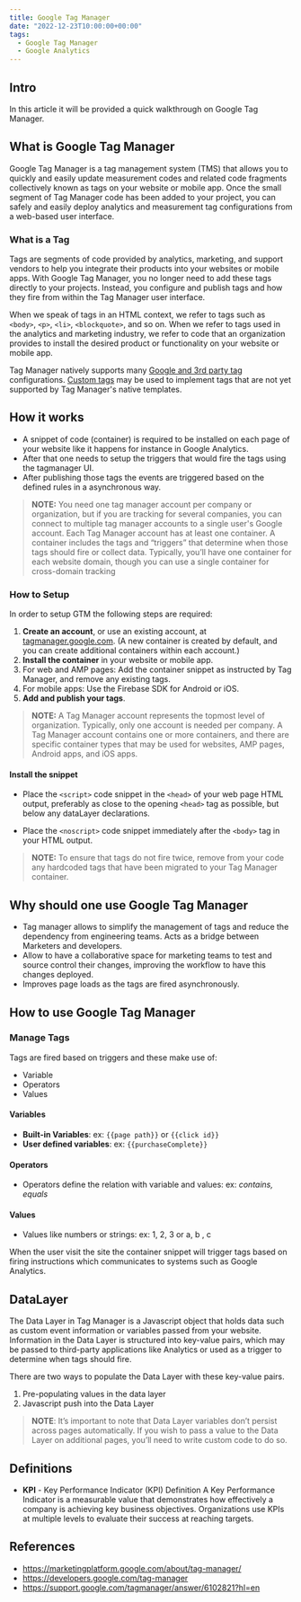 ```yaml
---
title: Google Tag Manager
date: "2022-12-23T10:00:00+00:00"
tags:
  - Google Tag Manager
  - Google Analytics
---
```

## Intro ##

In this article it will be provided a quick walkthrough on Google Tag Manager.

## What is Google Tag Manager ##

Google Tag Manager is a tag management system (TMS) that allows you to quickly and easily update measurement codes and related code fragments collectively known as tags on your website or mobile app. Once the small segment of Tag Manager code has been added to your project, you can safely and easily deploy analytics and measurement tag configurations from a web-based user interface.

### What is a Tag ##

Tags are segments of code provided by analytics, marketing, and support vendors to help you integrate their products into your websites or mobile apps. With Google Tag Manager, you no longer need to add these tags directly to your projects. Instead, you configure and publish tags and how they fire from within the Tag Manager user interface.

When we speak of tags in an HTML context, we refer to tags such as `<body>`, `<p>`, `<li>`, `<blockquote>`, and so on. When we refer to tags used in the analytics and marketing industry, we refer to code that an organization provides to install the desired product or functionality on your website or mobile app.

Tag Manager natively supports many [Google and 3rd party tag](https://support.google.com/tagmanager/answer/6106924) configurations. [Custom tags](https://support.google.com/tagmanager/answer/6107167) may be used to implement tags that are not yet supported by Tag Manager's native templates.

## How it works ##

* A snippet of code (container) is required to be installed on each page of your website like it happens for instance in Google Analytics.
* After that one needs to setup the triggers that would fire the tags using the tagmanager UI.
* After publishing those tags the events are triggered based on the defined rules in a asynchronous way.

> **NOTE:** You need one tag manager account per company or organization, but if you are tracking for several companies, you can connect to multiple tag manager accounts to a single user's Google account.
> Each Tag Manager account has at least one container.  A container includes the tags and “triggers” that determine when those tags should fire or collect data. Typically, you’ll have one container for each website domain, though you can use a single container for cross-domain tracking

### How to Setup ###

In order to setup GTM the following steps are required:

1. **Create an account**, or use an existing account, at [tagmanager.google.com](tagmanager.google.co). (A new container is created by default, and you can create additional containers within each account.)
1. **Install the container** in your website or mobile app.
  1. For web and AMP pages: Add the container snippet as instructed by Tag Manager, and remove any existing tags.
  1. For mobile apps: Use the Firebase SDK for Android or iOS.
1. **Add and publish your tags**.

> **NOTE:** A Tag Manager account represents the topmost level of organization. Typically, only one account is needed per company. A Tag Manager account contains one or more containers, and there are specific container types that may be used for websites, AMP pages, Android apps, and iOS apps.

#### Install the snippet ####

* Place the `<script>` code snippet in the `<head>` of your web page HTML output, preferably as close to the opening `<head>` tag as possible, but below any dataLayer declarations.

* Place the `<noscript>` code snippet immediately after the `<body>` tag in your HTML output.

> **NOTE:** To ensure that tags do not fire twice, remove from your code any hardcoded tags that have been migrated to your Tag Manager container.

## Why should one use Google Tag Manager ##

* Tag manager allows to simplify the management of tags and reduce the dependency from engineering teams. Acts as a bridge between Marketers and developers.
* Allow to have a collaborative space for marketing teams to test and source control their changes, improving the workflow to have this changes deployed.
* Improves page loads as the tags are fired asynchronously.

## How to use Google Tag Manager ##

### Manage Tags ###

Tags are fired based on triggers and these make use of:

* Variable
* Operators
* Values

#### Variables ####

* **Built-in Variables**: ex: `{{page path}}` or `{{click id}}`
* **User defined variables**: ex: `{{purchaseComplete}}`

#### Operators ####

* Operators define the relation with variable and values: ex: *contains, equals*

#### Values ####

* Values like numbers or strings: ex: 1, 2, 3 or a, b , c

When the user visit the site the container snippet will trigger tags based on firing instructions which communicates to systems such as Google Analytics.

## DataLayer ##

The Data Layer in Tag Manager is a Javascript object that holds data such as custom event information or variables passed from your website. Information in the Data Layer is structured into key-value pairs, which may be passed to third-party applications like Analytics or used as a trigger to determine when tags should fire.

There are two ways to populate the Data Layer with these key-value pairs.

 1. Pre-populating values in the data layer
 1. Javascript push into the Data Layer

> **NOTE**: It’s important to note that Data Layer variables don’t persist across pages automatically. If you wish to pass a value to the Data Layer on additional pages, you’ll need to write custom code to do so.

## Definitions ##

* **KPI** - Key Performance Indicator (KPI) Definition
A Key Performance Indicator is a measurable value that demonstrates how effectively a company is achieving key business objectives. Organizations use KPIs at multiple levels to evaluate their success at reaching targets.

## References ##

* <https://marketingplatform.google.com/about/tag-manager/>
* <https://developers.google.com/tag-manager>
* <https://support.google.com/tagmanager/answer/6102821?hl=en>
